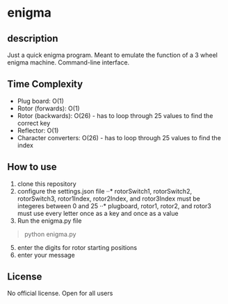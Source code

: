# enigma

## description
Just a quick enigma program. Meant to emulate the function of a 3 wheel enigma machine. Command-line interface.

## Time Complexity
- Plug board: O(1)
- Rotor (forwards): O(1)
- Rotor (backwards): O(26) - has to loop through 25 values to find the correct key
- Reflector: O(1)
- Character converters: O(26) - has to loop through 25 values to find the index

## How to use
1. clone this repository
2. configure the settings.json file
··* rotorSwitch1, rotorSwitch2, rotorSwitch3, rotor1Index, rotor2Index, and rotor3Index must be integeres between 0 and 25
··* plugboard, rotor1, rotor2, and rotor3 must use every letter once as a key and once as a value
4. Run the enigma.py file
> python enigma.py
5. enter the digits for rotor starting positions
6. enter your message

## License
No official license. Open for all users
